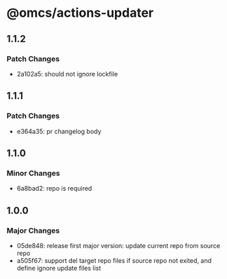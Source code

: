 # @omcs/actions-updater

## 1.1.2

### Patch Changes

- 2a102a5: should not ignore lockfile

## 1.1.1

### Patch Changes

- e364a35: pr changelog body

## 1.1.0

### Minor Changes

- 6a8bad2: repo is required

## 1.0.0

### Major Changes

- 05de848: release first major version: update current repo from source repo
- a505f67: support del target repo files if source repo not exited, and define ignore update files list
